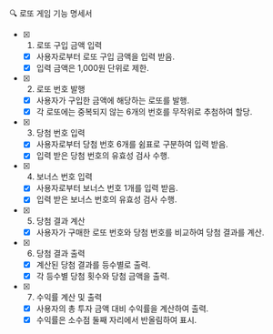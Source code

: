 🔍 로또 게임 기능 명세서

- [x] 1. 로또 구입 금액 입력

  - [x] 사용자로부터 로또 구입 금액을 입력 받음.
  - [x] 입력 금액은 1,000원 단위로 제한.

- [x] 2. 로또 번호 발행

  - [x] 사용자가 구입한 금액에 해당하는 로또를 발행.
  - [x] 각 로또에는 중복되지 않는 6개의 번호를 무작위로 추첨하여 할당.

- [x] 3. 당첨 번호 입력

  - [x] 사용자로부터 당첨 번호 6개를 쉼표로 구분하여 입력 받음.
  - [x] 입력 받은 당첨 번호의 유효성 검사 수행.

- [x] 4. 보너스 번호 입력

  - [x] 사용자로부터 보너스 번호 1개를 입력 받음.
  - [x] 입력 받은 보너스 번호의 유효성 검사 수행.

- [x] 5. 당첨 결과 계산

  - [x] 사용자가 구매한 로또 번호와 당첨 번호를 비교하여 당첨 결과를 계산.

- [x] 6. 당첨 결과 출력

  - [x] 계산된 당첨 결과를 등수별로 출력.
  - [x] 각 등수별 당첨 횟수와 당첨 금액을 출력.

- [x] 7. 수익률 계산 및 출력

  - [x] 사용자의 총 투자 금액 대비 수익률을 계산하여 출력.
  - [x] 수익률은 소수점 둘째 자리에서 반올림하여 표시.
